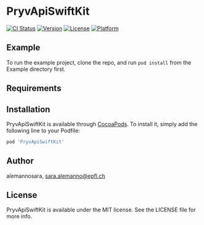 # PryvApiSwiftKit

[![CI Status](https://img.shields.io/travis/alemannosara/PryvApiSwiftKit.svg?style=flat)](https://travis-ci.org/alemannosara/PryvApiSwiftKit)
[![Version](https://img.shields.io/cocoapods/v/PryvApiSwiftKit.svg?style=flat)](https://cocoapods.org/pods/PryvApiSwiftKit)
[![License](https://img.shields.io/cocoapods/l/PryvApiSwiftKit.svg?style=flat)](https://cocoapods.org/pods/PryvApiSwiftKit)
[![Platform](https://img.shields.io/cocoapods/p/PryvApiSwiftKit.svg?style=flat)](https://cocoapods.org/pods/PryvApiSwiftKit)

## Example

To run the example project, clone the repo, and run `pod install` from the Example directory first.

## Requirements

## Installation

PryvApiSwiftKit is available through [CocoaPods](https://cocoapods.org). To install
it, simply add the following line to your Podfile:

```ruby
pod 'PryvApiSwiftKit'
```

## Author

alemannosara, sara.alemanno@epfl.ch

## License

PryvApiSwiftKit is available under the MIT license. See the LICENSE file for more info.
